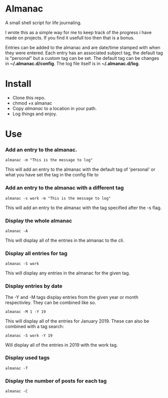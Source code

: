 # Almanac
A small shell script for life journaling. 

I wrote this as a simple way for me to keep track of the progress i have made on projects. If you find it usefull too then that is a bonus.

Entries can be added to the almanac and are date/time stamped with when they were entered. Each entry has an associated subject tag, the default tag is "personal" but a custom tag can be set. The default tag can be changes in __~/.almanac.d/config__. The log file itself is in __~/.almanac.d/log__.

# Install

* Clone this repo.
* chmod +x almanac
* Copy _almanac_ to a location in your path.
* Log things and enjoy.

# Use

### Add an entry to the almanac.
```
almanac -m "This is the message to log"
```
This will add an entry to the almanac with the default tag of 'personal' or what you have set the tag in the config file to  

### Add an entry to the almanac with a different tag
```
almanac -s work -m "This is the message to log"
```
This will add an entry to the almanac with the tag specified after the -s flag.

### Display the whole almanac
```
almanac -A
```
This will display all of the entries in the almanac to the cli.

### Display all entries for tag
```
almanac -S work
```
This will display any entries in the almanac for the given tag.

### Display entries by date
The -Y and -M tags display entries from the given year or month respectivley. They can be combined like so.
```
almanac -M 1 -Y 19
```
This will display all of the entries for January 2019. These can also be combined with a tag search:
``` 
almanac -S work -Y 19
```
Will display all of the entries in 2019 with the work tag.

### Display used tags
```
almanac -T
```
### Display the number of posts for each tag
```
almanac -C
```
